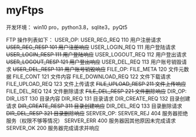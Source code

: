 # myFtps

开发环境：
win10 pro，python3.8，sqlite3，pyQt5

FTP 操作列表如下：
    USER_OP:
        USER_REG_REQ        110 用户注册请求
        ~~USER_REG_RESP       101 用户注册响应~~
        USER_LOGIN_REQ      111 用户登陆请求
        ~~USER_LOGIN_RESP     111 用户登陆响应~~
        USER_LOGOUT_REQ     112 用户登出请求
        ~~USER_LOGOUT_RESP    121 用户登出响应~~
        USER_DEL_REQ        113 用户账号销毁请求
        ~~USER_DEL_RESP       131 用户账号销毁响应~~
    FILE_OP:
        FILE_META           120 文件元数据
        FILE_CONT           121 文件内容
        FILE_DOWNLOAD_REQ   122 文件下载请求
        FILE_UPLOAD_REQ     123 文件上传请求
        ~~FILE_UPLOAD_RESP    211 文件上传响应~~
        FILE_DEL_REQ        124 文件删除请求
        ~~FILE_DEL_RESP       221 文件删除响应~~
    DIR_OP:
        DIR_LIST            130 目录内容
        DIR_REQ             131 目录请求
        DIR_CREATE_REQ      132 目录创建请求
        ~~DIR_CREATE_RESP     311 目录创建响应~~
        DIR_DEL_REQ         133 目录删除请求
        ~~DIR_DEL_RESP        321 目录删除响应~~
    SERVER_OP:
        SERVER_REJ          404 服务器拒绝服务（权限不够等情况）
        SERVER_ERR          400 服务器因其他原因未完成请求
        SERVER_OK           200 服务器完成请求并响应
